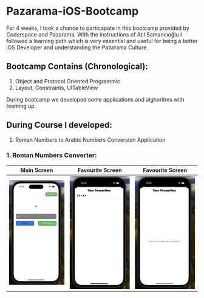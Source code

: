 # Pazarama-iOS-Bootcamp
For 4 weeks, I took a chance to particapate in this bootcamp provided by Coderspace and Pazarama. With the instructions of Atıl Samancıoğlu I followed a learning path which is very essential and useful for being a better iOS Developer and understanding the Pazarama Culture.

## Bootcamp Contains (Chronological):
1. Object and Protocol Oriented Programmic
2. Layout, Constraints, UITableView

During bootcamp we developed some applications and alghoritms with teaming up.
## During Course I developed:
1. Roman Numbers to Arabic Numbers Conversion Application

### 1. Roman Numbers Converter:

| Main Screen | Favourite Screen | Favourite Screen |
| ----------- | ---------------- | ---------------- |
| ![Main Screen](https://github.com/ekenozlu/Pazarama-iOS-Bootcamp/blob/main/Day1/RomanToIntegerApp/GitImages/image1.png "Main Screen") | ![Favourite Screen](https://github.com/ekenozlu/Pazarama-iOS-Bootcamp/blob/main/Day1/RomanToIntegerApp/GitImages/image2.png "Favourite Screen") | ![Favourite Screen](https://github.com/ekenozlu/Pazarama-iOS-Bootcamp/blob/main/Day1/RomanToIntegerApp/GitImages/image3.png "Favourite Screen") |
